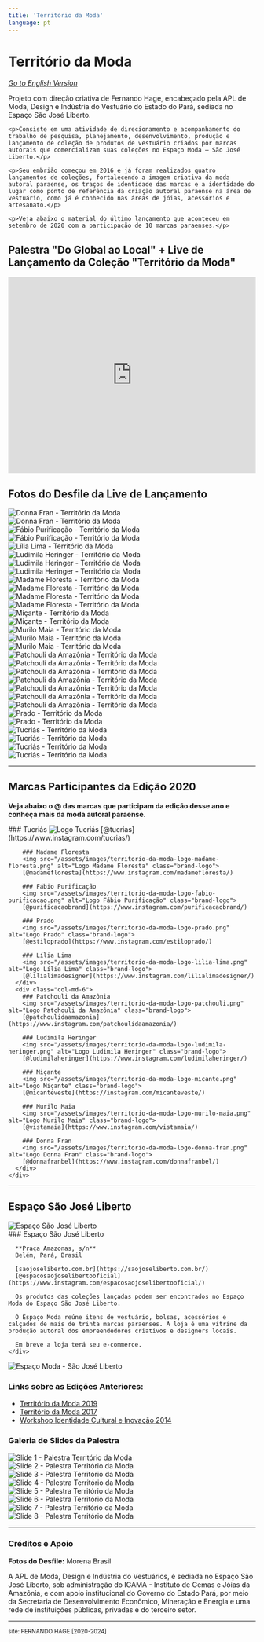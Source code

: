 ```yaml
---
title: 'Território da Moda'
language: pt
---
```


# Território da Moda

*[Go to English Version](fashion-territory-amazon.html)*

<div class="page-content">
  <div class="intro-section">
    <p>Projeto com direção criativa de Fernando Hage, encabeçado pela APL de Moda, Design e Indústria do Vestuário do Estado do Pará, sediada no Espaço São José Liberto.</p>
    
    <p>Consiste em uma atividade de direcionamento e acompanhamento do trabalho de pesquisa, planejamento, desenvolvimento, produção e lançamento de coleção de produtos de vestuário criados por marcas autorais que comercializam suas coleções no Espaço Moda – São José Liberto.</p>
    
    <p>Seu embrião começou em 2016 e já foram realizados quatro lançamentos de coleções, fortalecendo a imagem criativa da moda autoral paraense, os traços de identidade das marcas e a identidade do lugar como ponto de referência da criação autoral paraense na área de vestuário, como já é conhecido nas áreas de jóias, acessórios e artesanato.</p>
    
    <p>Veja abaixo o material do último lançamento que aconteceu em setembro de 2020 com a participação de 10 marcas paraenses.</p>
  </div>

  ## Palestra "Do Global ao Local" + Live de Lançamento da Coleção "Território da Moda"

  <div class="video-container">
    <iframe width="100%" height="400" src="https://www.youtube.com/embed/N7PTuweMezo" frameborder="0" allowfullscreen></iframe>
  </div>

  ## Fotos do Desfile da Live de Lançamento

  <div class="gallery-grid">
    <div class="gallery-item">
      <img src="/assets/images/territorio-da-moda-donna-fran-01.jpg" alt="Donna Fran - Território da Moda">
    </div>
    <div class="gallery-item">
      <img src="/assets/images/territorio-da-moda-donna-fran-02.jpg" alt="Donna Fran - Território da Moda">
    </div>
    <div class="gallery-item">
      <img src="/assets/images/territorio-da-moda-fabio-purificacao-01.jpg" alt="Fábio Purificação - Território da Moda">
    </div>
    <div class="gallery-item">
      <img src="/assets/images/territorio-da-moda-fabio-purificacao-02.jpg" alt="Fábio Purificação - Território da Moda">
    </div>
    <div class="gallery-item">
      <img src="/assets/images/territorio-da-moda-lilia-lima.jpg" alt="Lília Lima - Território da Moda">
    </div>
    <div class="gallery-item">
      <img src="/assets/images/territorio-da-moda-ludimila-heringer-01.jpg" alt="Ludimila Heringer - Território da Moda">
    </div>
    <div class="gallery-item">
      <img src="/assets/images/territorio-da-moda-ludimila-heringer-02.jpg" alt="Ludimila Heringer - Território da Moda">
    </div>
    <div class="gallery-item">
      <img src="/assets/images/territorio-da-moda-ludimila-heringer-03.jpg" alt="Ludimila Heringer - Território da Moda">
    </div>
    <div class="gallery-item">
      <img src="/assets/images/territorio-da-moda-madame-floresta-01.jpg" alt="Madame Floresta - Território da Moda">
    </div>
    <div class="gallery-item">
      <img src="/assets/images/territorio-da-moda-madame-floresta-02.jpg" alt="Madame Floresta - Território da Moda">
    </div>
    <div class="gallery-item">
      <img src="/assets/images/territorio-da-moda-madame-floresta-03.jpg" alt="Madame Floresta - Território da Moda">
    </div>
    <div class="gallery-item">
      <img src="/assets/images/territorio-da-moda-madame-floresta-04.jpg" alt="Madame Floresta - Território da Moda">
    </div>
    <div class="gallery-item">
      <img src="/assets/images/territorio-da-moda-micante-01.jpg" alt="Miçante - Território da Moda">
    </div>
    <div class="gallery-item">
      <img src="/assets/images/territorio-da-moda-micante-02.jpg" alt="Miçante - Território da Moda">
    </div>
    <div class="gallery-item">
      <img src="/assets/images/territorio-da-moda-murilo-maia-01.jpg" alt="Murilo Maia - Território da Moda">
    </div>
    <div class="gallery-item">
      <img src="/assets/images/territorio-da-moda-murilo-maia-02.jpg" alt="Murilo Maia - Território da Moda">
    </div>
    <div class="gallery-item">
      <img src="/assets/images/territorio-da-moda-murilo-maia-03.jpg" alt="Murilo Maia - Território da Moda">
    </div>
    <div class="gallery-item">
      <img src="/assets/images/territorio-da-moda-patchouli-01.jpg" alt="Patchouli da Amazônia - Território da Moda">
    </div>
    <div class="gallery-item">
      <img src="/assets/images/territorio-da-moda-patchouli-02.jpg" alt="Patchouli da Amazônia - Território da Moda">
    </div>
    <div class="gallery-item">
      <img src="/assets/images/territorio-da-moda-patchouli-03.jpg" alt="Patchouli da Amazônia - Território da Moda">
    </div>
    <div class="gallery-item">
      <img src="/assets/images/territorio-da-moda-patchouli-04.jpg" alt="Patchouli da Amazônia - Território da Moda">
    </div>
    <div class="gallery-item">
      <img src="/assets/images/territorio-da-moda-patchouli-05.jpg" alt="Patchouli da Amazônia - Território da Moda">
    </div>
    <div class="gallery-item">
      <img src="/assets/images/territorio-da-moda-patchouli-06.jpg" alt="Patchouli da Amazônia - Território da Moda">
    </div>
    <div class="gallery-item">
      <img src="/assets/images/territorio-da-moda-patchoulo-03.jpg" alt="Patchouli da Amazônia - Território da Moda">
    </div>
    <div class="gallery-item">
      <img src="/assets/images/territorio-da-moda-prado-01.jpg" alt="Prado - Território da Moda">
    </div>
    <div class="gallery-item">
      <img src="/assets/images/territorio-da-moda-prado-03.jpg" alt="Prado - Território da Moda">
    </div>
    <div class="gallery-item">
      <img src="/assets/images/territorio-da-moda-tucrias-01.jpg" alt="Tucriás - Território da Moda">
    </div>
    <div class="gallery-item">
      <img src="/assets/images/territorio-da-moda-tucrias-02.jpg" alt="Tucriás - Território da Moda">
    </div>
    <div class="gallery-item">
      <img src="/assets/images/territorio-da-moda-tucrias-03.jpg" alt="Tucriás - Território da Moda">
    </div>
    <div class="gallery-item">
      <img src="/assets/images/territorio-da-moda-tucrias-04.jpg" alt="Tucriás - Território da Moda">
    </div>
  </div>

  ---

  ## Marcas Participantes da Edição 2020

  **Veja abaixo o @ das marcas que participam da edição desse ano e conheça mais da moda autoral paraense.**

  <div class="brands-grid">
    <div class="row">
      <div class="col-md-6">
        ### Tucriás
        <img src="/assets/images/territorio-da-moda-logo-tucrias.png" alt="Logo Tucriás" class="brand-logo">
        [@tucrias](https://www.instagram.com/tucrias/)

        ### Madame Floresta
        <img src="/assets/images/territorio-da-moda-logo-madame-floresta.png" alt="Logo Madame Floresta" class="brand-logo">
        [@madamefloresta](https://www.instagram.com/madamefloresta/)

        ### Fábio Purificação
        <img src="/assets/images/territorio-da-moda-logo-fabio-purificacao.png" alt="Logo Fábio Purificação" class="brand-logo">
        [@purificacaobrand](https://www.instagram.com/purificacaobrand/)

        ### Prado
        <img src="/assets/images/territorio-da-moda-logo-prado.png" alt="Logo Prado" class="brand-logo">
        [@estiloprado](https://www.instagram.com/estiloprado/)

        ### Lília Lima
        <img src="/assets/images/territorio-da-moda-logo-lilia-lima.png" alt="Logo Lília Lima" class="brand-logo">
        [@lilialimadesigner](https://www.instagram.com/lilialimadesigner/)
      </div>
      <div class="col-md-6">
        ### Patchouli da Amazônia
        <img src="/assets/images/territorio-da-moda-logo-patchouli.png" alt="Logo Patchouli da Amazônia" class="brand-logo">
        [@patchoulidaamazonia](https://www.instagram.com/patchoulidaamazonia/)

        ### Ludimila Heringer
        <img src="/assets/images/territorio-da-moda-logo-ludimila-heringer.png" alt="Logo Ludimila Heringer" class="brand-logo">
        [@ludimilaheringer](https://www.instagram.com/ludimilaheringer/)

        ### Miçante
        <img src="/assets/images/territorio-da-moda-logo-micante.png" alt="Logo Miçante" class="brand-logo">
        [@micanteveste](https://instagram.com/micanteveste/)

        ### Murilo Maia
        <img src="/assets/images/territorio-da-moda-logo-murilo-maia.png" alt="Logo Murilo Maia" class="brand-logo">
        [@vistamaia](https://www.instagram.com/vistamaia/)

        ### Donna Fran
        <img src="/assets/images/territorio-da-moda-logo-donna-fran.png" alt="Logo Donna Fran" class="brand-logo">
        [@donnafranbel](https://www.instagram.com/donnafranbel/)
      </div>
    </div>
  </div>

  ---

  ## Espaço São José Liberto

  <div class="row">
    <div class="col-md-6">
      <img src="/assets/images/territorio-da-moda-espaco-sao-jose-liberto.jpg" alt="Espaço São José Liberto" class="img-responsive">
    </div>
    <div class="col-md-6">
      ### Espaço São José Liberto

      **Praça Amazonas, s/n**  
      Belém, Pará, Brasil

      [saojoseliberto.com.br](https://saojoseliberto.com.br/)  
      [@espacosaojoselibertooficial](https://www.instagram.com/espacosaojoselibertooficial/)

      Os produtos das coleções lançadas podem ser encontrados no Espaço Moda do Espaço São José Liberto.

      O Espaço Moda reúne itens de vestuário, bolsas, acessórios e calçados de mais de trinta marcas paraenses. A loja é uma vitrine da produção autoral dos empreendedores criativos e designers locais.

      Em breve a loja terá seu e-commerce.
    </div>
  </div>

  <div class="content-section">
    <img src="/assets/images/territorio-da-moda-espaco-moda.jpg" alt="Espaço Moda - São José Liberto" class="img-responsive">
  </div>

  ### Links sobre as Edições Anteriores:

  - [Território da Moda 2019](fernando-hage-diario-de-bordo-projetos-clipping.html#territorio-da-moda-2019)
  - [Território da Moda 2017](fernando-hage-diario-de-bordo-projetos-clipping.html#territorio-da-moda-2017)
  - [Workshop Identidade Cultural e Inovação 2014](fernando-hage-diario-de-bordo-projetos-clipping.html#workshop-identidade-cultural)

  ### Galeria de Slides da Palestra

  <div class="gallery-grid">
    <div class="gallery-item">
      <img src="/assets/images/territorio-da-moda-slide-01.jpg" alt="Slide 1 - Palestra Território da Moda">
    </div>
    <div class="gallery-item">
      <img src="/assets/images/territorio-da-moda-slide-02.jpg" alt="Slide 2 - Palestra Território da Moda">
    </div>
    <div class="gallery-item">
      <img src="/assets/images/territorio-da-moda-slide-03.jpg" alt="Slide 3 - Palestra Território da Moda">
    </div>
    <div class="gallery-item">
      <img src="/assets/images/territorio-da-moda-slide-04.jpg" alt="Slide 4 - Palestra Território da Moda">
    </div>
    <div class="gallery-item">
      <img src="/assets/images/territorio-da-moda-slide-05.jpg" alt="Slide 5 - Palestra Território da Moda">
    </div>
    <div class="gallery-item">
      <img src="/assets/images/territorio-da-moda-slide-06.jpg" alt="Slide 6 - Palestra Território da Moda">
    </div>
    <div class="gallery-item">
      <img src="/assets/images/territorio-da-moda-slide-07.jpg" alt="Slide 7 - Palestra Território da Moda">
    </div>
    <div class="gallery-item">
      <img src="/assets/images/territorio-da-moda-slide-08.jpg" alt="Slide 8 - Palestra Território da Moda">
    </div>
  </div>

  ---

  ### Créditos e Apoio

  **Fotos do Desfile:** Morena Brasil

  A APL de Moda, Design e Indústria do Vestuários, é sediada no Espaço São José Liberto, sob administração do IGAMA - Instituto de Gemas e Jóias da Amazônia, e com apoio institucional do Governo do Estado Pará, por meio da Secretaria de Desenvolvimento Econômico, Mineração e Energia e uma rede de instituições públicas, privadas e do terceiro setor.

  ---

  <div class="site-credit">
    <p><small>site: FERNANDO HAGE [2020-2024]</small></p>
  </div>
</div>
